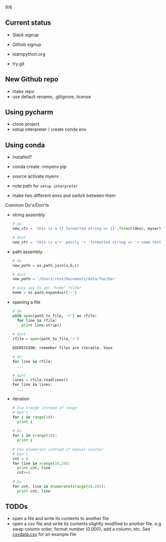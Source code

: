 9/6

Current status
------------------------
- Slack signup
- Github signup

- learnpython.org
- try.git


New Github repo
----------------------
- make repo
- use default rename, .gitignore, license

Using pycharm
----------------------
- clone project
- setup interpreter / create conda env


Using conda
------------------------
- installed?
- conda create -nmyenv pip
- source activate myenv

- note path for `setup interpreter`
- make two different envs and switch between them


Common Do's/Don'ts
- string assembly
  ```python
  # do
  new_str = 'this is a {} formatted string => {}'.format(desc, myvar)
  
  # dont
  new_str = 'this is a'+' poorly '+ 'formatted string => '+'some text'
  ```
- path assembly
  ```python
  # do
  new_path = os.path.join(a,b,c)
  
  # dont
  new_path = '/Users/ross/Documents/data/foo/bar'
  
  # easy way to get "home" folder
  home = os.path.expandusr('~')
  ```
- opening a file
  ```python
  # do
  with open(path_to_file, 'r') as rfile:
    for line in rfile:
      print line.strip()
      
  # dont
  rfile = open(path_to_file,'r')
  
  DIGRESSION: remember files are iterable. Sooo
  
  # do
  for line in rfile:
    ...
    
  # dont
  lines = rfile.readlines()
  for line in lines:
    ...
  ```
- iteration
  ```python
  # Use xrange instead of range
  # Don't
  for i in range(10):
  	print i
  	
  # Do
  for i in xrange(10):
  	print i
  	
  # Use enumerate instead of manual counter
  # Don't
  cnt = 0
  for line in xrange(10,20):
  	print cnt, line
  	cnt+=1
  	
  # Do
  for cnt, line in enumerate(xrange(10,20)):
  	print cnt, line
  ```

TODOs
-------------------
- open a file and write its contents to another file
- open a csv file and write its contents slightly modified to another file. e.g swap column order, format number (0.000), add a column, etc. See [csvdata.csv](https://github.com/NMTHydro/SWACodingMeeting/blob/master/csvdata.csv) for an example file
